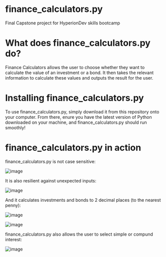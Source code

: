 # finance_calculators.py
Final Capstone project for HyperionDev skills bootcamp

# What does finance_calculators.py do?
Finance Calculators allows the user to choose whether they want to calculate the value of an investment or a bond.
It then takes the relevant information to calculate these values and outputs the result for the user.

# Installing finance_calculators.py
To use finance_calculators.py, simply download it from this repository onto your computer. From there, enure you have the latest version of Python downloaded on your machine, and finance_calculators.py should run smoothly!

# finance_calculators.py in action
finance_calculators.py is not case sensitive:

![image](https://github.com/T-Farrand/finalCapstone/assets/138404468/072e2475-a2d2-4716-a85a-ef3b7e6bfa0c)

It is also resilient against unexpected inputs:

![image](https://github.com/T-Farrand/finalCapstone/assets/138404468/367fee8c-2ea0-42ba-bec1-e72503945bd9)

And it calculates investments and bonds to 2 decimal places (to the nearest penny):

![image](https://github.com/T-Farrand/finalCapstone/assets/138404468/96c56e75-e848-40e8-a746-ac80ffd84870)

![image](https://github.com/T-Farrand/finalCapstone/assets/138404468/843e3071-fcc2-4812-a649-ee7f037d4185)

finance_calculators.py also allows the user to select simple or compund interest:

![image](https://github.com/T-Farrand/finalCapstone/assets/138404468/3da710ce-314c-4561-948b-60c419606266)
